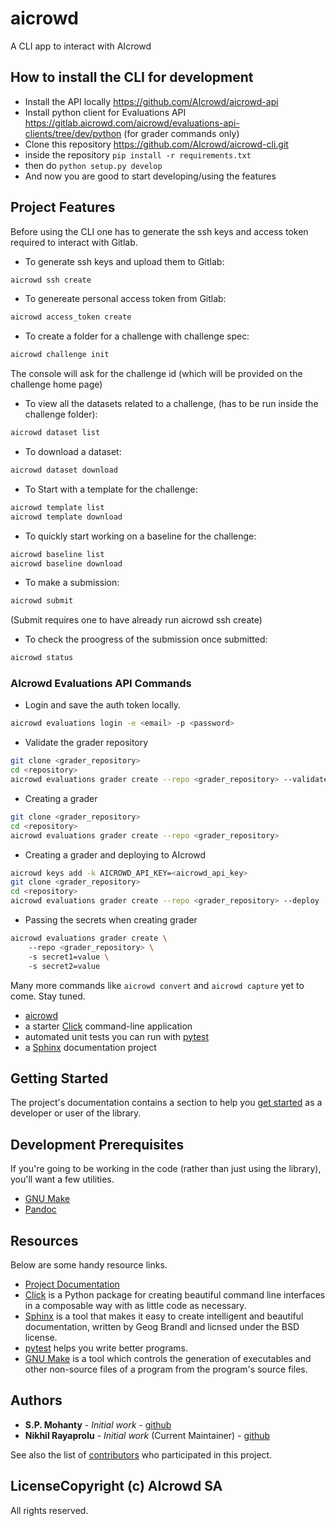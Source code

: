 
# aicrowd

A CLI app to interact with AIcrowd 

## How to install the CLI for development

 - Install the API locally https://github.com/AIcrowd/aicrowd-api
 - Install python client for Evaluations API https://gitlab.aicrowd.com/aicrowd/evaluations-api-clients/tree/dev/python (for grader commands only)
 - Clone this repository  https://github.com/AIcrowd/aicrowd-cli.git
 - inside the repository `pip install -r requirements.txt`
 - then do `python setup.py develop`
 - And now you are good to start developing/using the features


## Project Features
Before using the CLI one has to generate the ssh keys and access token required to interact with Gitlab.

- To generate ssh keys and upload them to Gitlab:
```bash
aicrowd ssh create
```

- To genereate personal access token from Gitlab:
```bash
aicrowd access_token create
```

- To create a folder for a challenge with challenge spec:
```bash
aicrowd challenge init
```
The console will ask for the challenge id (which will be provided on the challenge home page)

- To view all the datasets related to a challenge, (has to be run inside the challenge folder):
```bash
aicrowd dataset list
```

- To download a dataset:
```bash
aicrowd dataset download
```

- To Start with a template for the challenge:
```bash
aicrowd template list
aicrowd template download
```

- To quickly start working on a baseline for the challenge:
```bash
aicrowd baseline list
aicrowd baseline download
```

- To make a submission:
```bash
aicrowd submit
```
(Submit requires one to have already run aicrowd ssh create)

- To check the proogress of the submission once submitted: 
```bash
aicrowd status
```

### AIcrowd Evaluations API Commands

- Login and save the auth token locally.

```bash
aicrowd evaluations login -e <email> -p <password>
```

- Validate the grader repository

```bash
git clone <grader_repository>
cd <repository>
aicrowd evaluations grader create --repo <grader_repository> --validate
```

- Creating a grader

```bash
git clone <grader_repository>
cd <repository>
aicrowd evaluations grader create --repo <grader_repository>
```

- Creating a grader and deploying to AIcrowd

```bash
aicrowd keys add -k AICROWD_API_KEY=<aicrowd_api_key>
git clone <grader_repository>
cd <repository>
aicrowd evaluations grader create --repo <grader_repository> --deploy
```


- Passing the secrets when creating grader

```bash
aicrowd evaluations grader create \ 
    --repo <grader_repository> \ 
    -s secret1=value \ 
    -s secret2=value
```


Many more commands like `aicrowd convert` and `aicrowd capture` yet to come. Stay tuned.

* [aicrowd](http://aicrowd-cli.readthedocs.io/)
* a starter [Click](http://click.pocoo.org/5/) command-line application
* automated unit tests you can run with [pytest](https://docs.pytest.org/en/latest/)
* a [Sphinx](http://www.sphinx-doc.org/en/master/) documentation project

## Getting Started

The project's documentation contains a section to help you
[get started](https://aicrowd-cli.readthedocs.io/en/latest/getting_started.html) as a developer or
user of the library.

## Development Prerequisites

If you're going to be working in the code (rather than just using the library), you'll want a few utilities.

* [GNU Make](https://www.gnu.org/software/make/)
* [Pandoc](https://pandoc.org/)

## Resources

Below are some handy resource links.

* [Project Documentation](http://aicrowd-cli.readthedocs.io/)
* [Click](http://click.pocoo.org/5/) is a Python package for creating beautiful command line interfaces in a composable way with as little code as necessary.
* [Sphinx](http://www.sphinx-doc.org/en/master/) is a tool that makes it easy to create intelligent and beautiful documentation, written by Geog Brandl and licnsed under the BSD license.
* [pytest](https://docs.pytest.org/en/latest/) helps you write better programs.
* [GNU Make](https://www.gnu.org/software/make/) is a tool which controls the generation of executables and other non-source files of a program from the program's source files.


## Authors

* **S.P. Mohanty** - *Initial work* - [github](https://github.com/spMohanty)
* **Nikhil Rayaprolu** - *Initial work* (Current Maintainer) - [github](https://github.com/nikhilrayaprolu)   

See also the list of [contributors](https://github.com/spMohanty/aicrowd/contributors) who participated in this project.

## LicenseCopyright (c) AIcrowd SA

All rights reserved.
